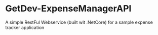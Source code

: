 # GetDev-ExpenseManagerAPI
A simple RestFul Webservice (built wit .NetCore) for a sample expense tracker application 
